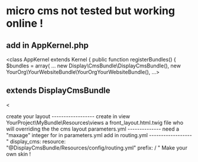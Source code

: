 micro cms not tested but working online !
===

add in AppKernel.php
--------------------


<class AppKernel extends Kernel
{
    public function registerBundles()
    {
        $bundles = array(
            ...
            new Display\CmsBundle\DisplayCmsBundle(),
            new YourOrg\YourWebsiteBundle\YourOrgYourWebsiteBundle(),
            ...>

extends DisplayCmsBundle
------------------------
<

<?php

namespace YourProject\MyBundle;

use Symfony\Component\HttpKernel\Bundle\Bundle;

class YourProject\MyBundle extends Bundle
{
    public function getParent()
    {
        return 'DisplayCmsBundle';
    }
}
>

create your layout
------------------

create in view YourProject\MyBundle\Resources\views
a front_layout.html.twig file who will overriding the the cms layout

parameters.yml
--------------
need a "maxage" integer for <Response> in parameters.yml


add in routing.yml
------------------
"
display_cms:
    resource: "@DisplayCmsBundle/Resources/config/routing.yml"
    prefix:   /
"


Make your own skin !